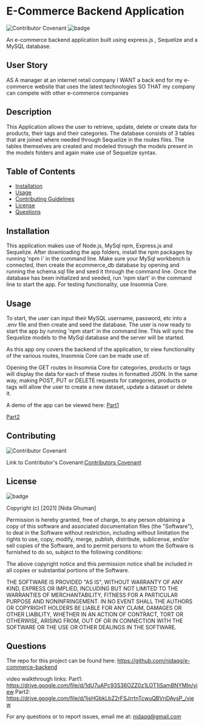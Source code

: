 # E-Commerce Backend Application

![Contributor Covenant](https://img.shields.io/badge/Contributor%20Covenant-2.0-4baaaa.svg)
![badge](https://img.shields.io/badge/license-MIT-orange)

An e-commerce backend application built using express.js , Sequelize and a MySQL database.

## User Story

AS A manager at an internet retail company
I WANT a back end for my e-commerce website that uses the latest technologies
SO THAT my company can compete with other e-commerce companies

## Description

This Application allows the user to retrieve, update, delete or create data for products, their tags and their categories. The database consists of 3 tables that are joined where needed through Sequelize in the routes files. The tables themselves are created and modeled through the models present in the models folders and again make use of Sequelize syntax. 


## Table of Contents

* [Installation](#installation)
* [Usage](#usage)
* [Contributing Guidelines](#contributing)
* [License](#license)
* [Questions](#questions)

## Installation
 
 This application makes use of Node.js, MySql npm, Express.js and Sequelize. After downloading the app folders, install the npm packages by running 'npm i' in the command line. Make sure your MySql workbench is connected, then create the ecommerce_db database by opening and running the schema.sql file and seed it through the command line. Once the database has been initialized and seeded, run 'npm start' in the command line to start the app. For testing functionality, use Insomnia Core.


## Usage 

To start, the user can input their MySQL username, password, etc into a .env file and then create and seed the database. The user is now ready to start the app by running 'npm start' in the command line. This will sync the Sequelize models to the MySql database and the server will be started.

As this app ony covers the backend of the application, to view functionality of the various routes, Insomnia Core can be made use of.

Opening the GET routes in Insomnia Core for categories, products or tags will display the data for each of these routes in formatted JSON. In the same way, making POST, PUT or DELETE requests for categories, products or tags will allow the user to create a new dataset, update a dataset or delete it. 

A demo of the app can be viewed here: 
[Part1](https://drive.google.com/file/d/1dU7uAPc93S36OZZ0z1LOT1iSamBNYMIn/view)

[Part2](https://drive.google.com/file/d/1jsHGbkLbZ2rFSJrrtnTcwuQBVnDAysP_/view)

## Contributing
 ![Contributor Covenant](https://img.shields.io/badge/Contributor%20Covenant-2.0-4baaaa.svg)

 Link to Contributor's Covenant:[Contributors Covenant](https://www.contributor-covenant.org/version/2/0/code_of_conduct/) 

 
## License
![badge](https://img.shields.io/badge/license-MIT-orange)
   
Copyright (c) [2021] [Nida Ghuman]

Permission is hereby granted, free of charge, to any person obtaining a copy
of this software and associated documentation files (the "Software"), to deal
in the Software without restriction, including without limitation the rights
to use, copy, modify, merge, publish, distribute, sublicense, and/or sell
copies of the Software, and to permit persons to whom the Software is
furnished to do so, subject to the following conditions:

The above copyright notice and this permission notice shall be included in all
copies or substantial portions of the Software.

THE SOFTWARE IS PROVIDED "AS IS", WITHOUT WARRANTY OF ANY KIND, EXPRESS OR
IMPLIED, INCLUDING BUT NOT LIMITED TO THE WARRANTIES OF MERCHANTABILITY,
FITNESS FOR A PARTICULAR PURPOSE AND NONINFRINGEMENT. IN NO EVENT SHALL THE
AUTHORS OR COPYRIGHT HOLDERS BE LIABLE FOR ANY CLAIM, DAMAGES OR OTHER
LIABILITY, WHETHER IN AN ACTION OF CONTRACT, TORT OR OTHERWISE, ARISING FROM,
OUT OF OR IN CONNECTION WITH THE SOFTWARE OR THE USE OR OTHER DEALINGS IN THE
SOFTWARE. 

## Questions

The repo for this project can be found here: https://github.com/nidaqg/e-commerce-backend

video walkthrough links: 
Part1: https://drive.google.com/file/d/1dU7uAPc93S36OZZ0z1LOT1iSamBNYMIn/view
Part2: https://drive.google.com/file/d/1jsHGbkLbZ2rFSJrrtnTcwuQBVnDAysP_/view

For any questions or to report issues, email me at: nidaqg@gmail.com
